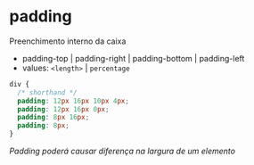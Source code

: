 # padding

Preenchimento interno da caixa

- padding-top | padding-right | padding-bottom | padding-left
- values: `<length>` | `percentage`

```css
div {
  /* shorthand */
  padding: 12px 16px 10px 4px;
  padding: 12px 16px 0px;
  padding: 8px 16px;
  padding: 8px;
}
```

_Padding poderá causar diferença na largura de um elemento_
